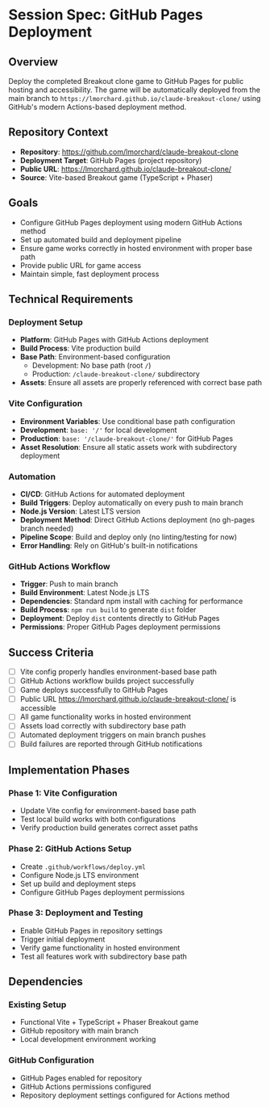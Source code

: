 # Session Spec: GitHub Pages Deployment

## Overview

Deploy the completed Breakout clone game to GitHub Pages for public hosting and accessibility. The game will be automatically deployed from the main branch to `https://lmorchard.github.io/claude-breakout-clone/` using GitHub's modern Actions-based deployment method.

## Repository Context

- **Repository**: https://github.com/lmorchard/claude-breakout-clone
- **Deployment Target**: GitHub Pages (project repository)
- **Public URL**: https://lmorchard.github.io/claude-breakout-clone/
- **Source**: Vite-based Breakout game (TypeScript + Phaser)

## Goals

- Configure GitHub Pages deployment using modern GitHub Actions method
- Set up automated build and deployment pipeline
- Ensure game works correctly in hosted environment with proper base path
- Provide public URL for game access
- Maintain simple, fast deployment process

## Technical Requirements

### Deployment Setup
- **Platform**: GitHub Pages with GitHub Actions deployment
- **Build Process**: Vite production build
- **Base Path**: Environment-based configuration
  - Development: No base path (root `/`)
  - Production: `/claude-breakout-clone/` subdirectory
- **Assets**: Ensure all assets are properly referenced with correct base path

### Vite Configuration
- **Environment Variables**: Use conditional base path configuration
- **Development**: `base: '/'` for local development
- **Production**: `base: '/claude-breakout-clone/'` for GitHub Pages
- **Asset Resolution**: Ensure all static assets work with subdirectory deployment

### Automation
- **CI/CD**: GitHub Actions for automated deployment
- **Build Triggers**: Deploy automatically on every push to main branch
- **Node.js Version**: Latest LTS version
- **Deployment Method**: Direct GitHub Actions deployment (no gh-pages branch needed)
- **Pipeline Scope**: Build and deploy only (no linting/testing for now)
- **Error Handling**: Rely on GitHub's built-in notifications

### GitHub Actions Workflow
- **Trigger**: Push to main branch
- **Build Environment**: Latest Node.js LTS
- **Dependencies**: Standard npm install with caching for performance
- **Build Process**: `npm run build` to generate `dist` folder
- **Deployment**: Deploy `dist` contents directly to GitHub Pages
- **Permissions**: Proper GitHub Pages deployment permissions

## Success Criteria

- [ ] Vite config properly handles environment-based base path
- [ ] GitHub Actions workflow builds project successfully
- [ ] Game deploys successfully to GitHub Pages
- [ ] Public URL https://lmorchard.github.io/claude-breakout-clone/ is accessible
- [ ] All game functionality works in hosted environment
- [ ] Assets load correctly with subdirectory base path
- [ ] Automated deployment triggers on main branch pushes
- [ ] Build failures are reported through GitHub notifications

## Implementation Phases

### Phase 1: Vite Configuration
- Update Vite config for environment-based base path
- Test local build works with both configurations
- Verify production build generates correct asset paths

### Phase 2: GitHub Actions Setup
- Create `.github/workflows/deploy.yml`
- Configure Node.js LTS environment
- Set up build and deployment steps
- Configure GitHub Pages deployment permissions

### Phase 3: Deployment and Testing
- Enable GitHub Pages in repository settings
- Trigger initial deployment
- Verify game functionality in hosted environment
- Test all features work with subdirectory base path

## Dependencies

### Existing Setup
- Functional Vite + TypeScript + Phaser Breakout game
- GitHub repository with main branch
- Local development environment working

### GitHub Configuration
- GitHub Pages enabled for repository
- GitHub Actions permissions configured
- Repository deployment settings configured for Actions method